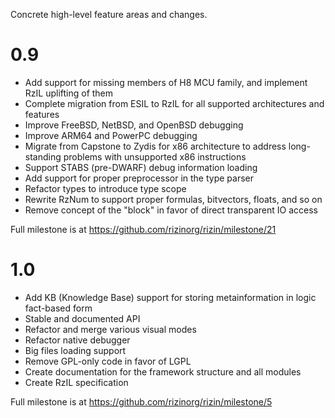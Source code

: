  Concrete high-level feature areas and changes.

# 0.9

* Add support for missing members of H8 MCU family, and implement RzIL uplifting of them
* Complete migration from ESIL to RzIL for all supported architectures and features
* Improve FreeBSD, NetBSD, and OpenBSD debugging
* Improve ARM64 and PowerPC debugging
* Migrate from Capstone to Zydis for x86 architecture to address long-standing problems with unsupported x86 instructions
* Support STABS (pre-DWARF) debug information loading
* Add support for proper preprocessor in the type parser
* Refactor types to introduce type scope
* Rewrite RzNum to support proper formulas, bitvectors, floats, and so on
* Remove concept of the "block" in favor of direct transparent IO access

Full milestone is at https://github.com/rizinorg/rizin/milestone/21

# 1.0

* Add KB (Knowledge Base) support for storing metainformation in logic fact-based form
* Stable and documented API
* Refactor and merge various visual modes
* Refactor native debugger
* Big files loading support
* Remove GPL-only code in favor of LGPL
* Create documentation for the framework structure and all modules
* Create RzIL specification

Full milestone is at https://github.com/rizinorg/rizin/milestone/5
